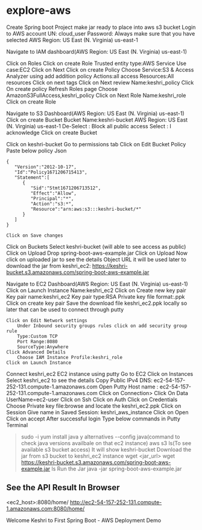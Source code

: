 # explore-aws

Create Spring boot Project make jar ready to place into aws s3 bucket
Login to AWS account
	UN: cloud_user
	Password:<password>
Always make sure that you have selected AWS Region: US East (N. Virginia) us-east-1

Navigate to IAM dashboard(AWS Region: US East (N. Virginia) us-east-1)
	
Click on Roles
	Click on create Role
	Trusted entity type:AWS Service
	Use case:EC2
	Click on Next
	Click on create Policy
	Choose  Service:S3 & Access Analyzer using add addition policy
			Actions:all access
			Resources:All resources
	Click on next tags
	Click on Next review
	Name:keshri_policy
	Click On create policy
	Refresh Roles page
	Choose AmazonS3FullAccess,keshri_policy
	Click on Next
	Role Name:keshri_role
	Click on create Role

Navigate to S3 Dashboard(AWS Region: US East (N. Virginia) us-east-1)
	Click on create Bucket
	Bucket Name:keshri-bucket
	AWS Region: US East (N. Virginia) us-east-1
	De-Select : Block all public access
	Select : I acknowledge
	Click on create Bucket

Click on keshri-bucket
	Go to permissions tab 
	Click on Edit Bucket Policy
	Paste below policy Json
	
	{
	   "Version":"2012-10-17",
	   "Id":"Policy1671206715413",
	   "Statement":[
		  {
			 "Sid":"Stmt1671206713512",
			 "Effect":"Allow",
			 "Principal":"*",
			 "Action":"s3:*",
			 "Resource":"arn:aws:s3:::keshri-bucket/*"
		  }
	   ]
	}
	
	Click on Save changes

Click on Buckets
	Select keshri-bucket (will able to see access as public)
	Click on Upload
	Drop spring-boot-aws-example.jar
	Click on Upload
	Now click on uploaded jar to see the details
	Object URL it will be used later to download the jar from keshri_ec2: https://keshri-bucket.s3.amazonaws.com/spring-boot-aws-example.jar

Navigate to EC2 Dashboard(AWS Region: US East (N. Virginia) us-east-1)	
	Click on Launch Instance
	Name:keshri_ec2
	Click on Create new key pair
		Key pair name:keshri_ec2
		Key pair type:RSA
		Private key file format:.ppk
		Click on create key pair
	Save the download file keshri_ec2.ppk locally so later that can be used to connect through putty

	Click on Edit Network settings
		Under Inbound security groups rules click on add security group rule
		Type:Custom TCP
		Port Range:8080
		SourceType:Anywhere
	Click Advanced Details
		Choose IAM Instance Profile:keshri_role
	Click on Launch Instance

Connect keshri_ec2 EC2 instance using putty
	Go to EC2
		Click on Instances
		Select keshri_ec2 to see the details
		Copy Public IPv4 DNS: ec2-54-157-252-131.compute-1.amazonaws.com
	Open Putty
		Host name : ec2-54-157-252-131.compute-1.amazonaws.com
		Click on Connection>
		Click On Data
			UserName=ec2-user
		Click on Ssh
		Click on Auth
		Click on Credentials
		Choose Private key file:browse and locate the keshri_ec2.ppk
		Click on Session
		Give name in Saved Session: keshri_aws_instance
		Click on Open
		Click on accept
		After successful login
		Type below commands in Putty Terminal

>sudo -i
>yum install java
>y
>alternatives --config java(command to check java versions availbale on that ec2 instance)
>aws s3 ls(To see available s3 bucket access)
	It will show keshri-bucket
Download the jar from s3 bucket to keshri_ec2 instance
>wget <jar_url>
>wget https://keshri-bucket.s3.amazonaws.com/spring-boot-aws-example.jar
>ls
Run the Jar
>java -jar spring-boot-aws-example.jar

See the API Result In Browser
------------------------------
<ec2_host>:8080/home/
http://ec2-54-157-252-131.compute-1.amazonaws.com:8080/home/

Welcome Keshri to First Spring Boot - AWS Deployment Demo
